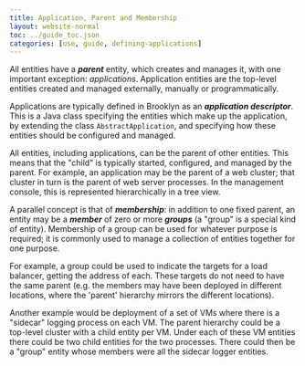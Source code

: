 ```yaml
---
title: Application, Parent and Membership
layout: website-normal
toc: ../guide_toc.json
categories: [use, guide, defining-applications]
---
```


All entities have a ***parent*** entity, which creates and manages it, with one important exception: *applications*.
Application entities are the top-level entities created and managed externally, manually or programmatically.

Applications are typically defined in Brooklyn as an ***application descriptor***. 
This is a Java class specifying the entities which make up the application,
by extending the class ``AbstractApplication``, and specifying how these entities should be configured and managed.

All entities, including applications, can be the parent of other entities. 
This means that the "child" is typically started, configured, and managed by the parent.
For example, an application may be the parent of a web cluster; that cluster in turn is the parent of web server processes.
In the management console, this is represented hierarchically in a tree view.

A parallel concept is that of ***membership***: in addition to one fixed parent,
an entity may be a ***member*** of zero or more ***groups*** (a "group" is a special kind of entity).
Membership of a group can be used for whatever purpose is required; 
it is commonly used to manage a collection of entities together for one purpose.

For example, a group could be used to indicate the targets for a load balancer, getting
the address of each. These targets do not need to have the same parent (e.g. the members
may have been deployed in different locations, where the 'parent' hierarchy mirrors the
different locations).

Another example would be deployment of a set of VMs where there is a "sidecar" logging
process on each VM. The parent hierarchy could be a top-level cluster with a child entity
per VM. Under each of these VM entities there could be two child entities for the two
processes. There could then be a "group" entity whose members were all the sidecar
logger entities.
